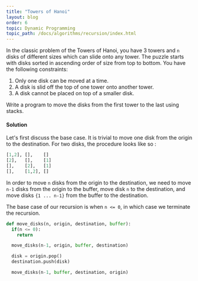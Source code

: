 ```yaml
---
title: "Towers of Hanoi"
layout: blog
order: 6
topic: Dynamic Programming
topic_path: /docs/algorithms/recursion/index.html
---
```

In the classic problem of the Towers of Hanoi, you have 3 towers and `n` disks of different sizes which can slide onto any tower. The puzzle starts with disks sorted in ascending order of size from top to bottom. You have the following constraints:

1. Only one disk can be moved at a time.
2. A disk is slid off the top of one tower onto another tower.
3. A disk cannot be placed on top of a smaller disk.

Write a program to move the disks from the first tower to the last using stacks.

#### Solution
Let's first discuss the base case. It is trivial to move one disk from the origin to the destination. For two disks, the procedure looks like so :

```python
[1,2], [],    []
[2],   [],    [1]
[],    [2],   [1]
[],    [1,2], []
```

In order to move `n` disks from the origin to the destination, we need to move `n-1` disks from the origin to the buffer, move disk `n` to the destination, and move disks `{1 ... n-1}` from the buffer to the destination.

The base case of our recursion is when `n <= 0`, in which case we terminate the recursion.

```python
def move_disks(n, origin, destination, buffer):
  if(n <= 0):
    return

  move_disks(n-1, origin, buffer, destination)

  disk = origin.pop()
  destination.push(disk)

  move_disks(n-1, buffer, destination, origin)
```